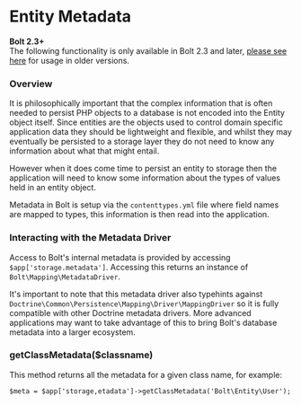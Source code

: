 # Entity Metadata

<p class="meta">
    <strong>Bolt 2.3+</strong><br>
    The following functionality is only available in Bolt 2.3 and later, 
    <a href="../content-fetching">please see here</a> for usage in older versions.
</p>


### Overview

It is philosophically important that the complex information that is often needed to persist PHP objects to a database is not encoded into the Entity object itself. Since entities are the objects used to control domain specific application data they should be lightweight and flexible, and whilst they may eventually be persisted to a storage layer they do not need to know any information about what that might entail.

However when it does come time to persist an entity to storage then the application will need to know some information about the types of values held in an entity object.

Metadata in Bolt is setup via the `contenttypes.yml` file where field names are mapped to types, this information is then read into the application. 


### Interacting with the Metadata Driver

Access to Bolt's internal metadata is provided by accessing `$app['storage.metadata']`. Accessing this returns an instance of `Bolt\Mapping\MetadataDriver`.

It's important to note that this metadata driver also typehints against `Doctrine\Common\Persistence\Mapping\Driver\MappingDriver` so it is fully compatible with other Doctrine metadata drivers. More advanced applications may want to take advantage of this to bring Bolt's database metadata into a larger ecosystem.

### getClassMetadata($classname)

This method returns all the metadata for a given class name, for example:

```
$meta = $app['storage,etadata']->getClassMetadata('Bolt\Entity\User');
```